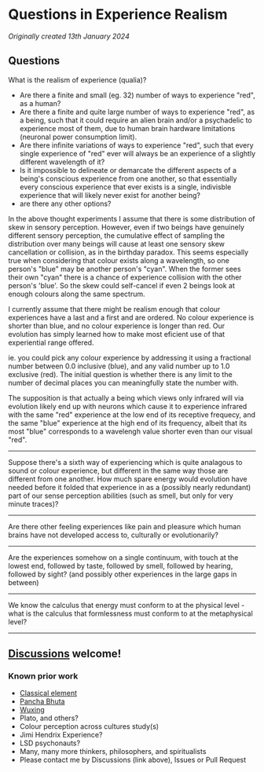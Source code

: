 # Questions in Experience Realism

*Originally created 13th January 2024*

## Questions

What is the realism of experience (qualia)?

- Are there a finite and small (eg. 32) number of ways to experience "red", as a human?
- Are there a finite and quite large number of ways to experience "red", as a being, such that it could require an alien brain and/or a psychadelic to experience most of them, due to human brain hardware limitations (neuronal power consumption limit).
- Are there infinite variations of ways to experience "red", such that every single experience of "red" ever will always be an experience of a slightly different wavelength of it?
- Is it impossible to delineate or demarcate the different aspects of a being's conscious experience from one another, so that essentially every conscious experience that ever exists is a single, indivisble experience that will likely never exist for another being?
- are there any other options?

In the above thought experiments I assume that there is some distribution of skew in sensory perception. However, even if two beings have genuinely different sensory perception, the cumulative effect of sampling the distribution over many beings will cause at least one sensory skew cancellation or collision, as in the birthday paradox. This seems especially true when considering that colour exists along a wavelength, so one person's "blue" may be another person's "cyan". When the former sees their own "cyan" there is a chance of experience collision with the other person's 'blue'. So the skew could self-cancel if even 2 beings look at enough colours along the same spectrum.

I currently assume that there might be realism enough that colour experiences have a last and a first and are ordered. No colour experience is shorter than blue, and no colour experience is longer than red. Our evolution has simply learned how to make most eficient use of that experiential range offered.

ie. you could pick any colour experience by addressing it using a fractional number between 0.0 inclusive (blue), and any valid number up to 1.0 exclusive (red). The initial question is whether there is any limit to the number of decimal places you can meaningfully state the number with.

The supposition is that actually a being which views only infrared will via evolution likely end up with neurons which cause it to experience infrared with the same "red" experience at the low end of its receptive frequecy, and the same "blue" experience at the high end of its frequency, albeit that its most "blue" corresponds to a wavelengh value shorter even than our visual "red".

- - -

Suppose there's a sixth way of experiencing which is quite analagous to sound or colour experience, but different in the same way those are different from one another. How much spare energy would evolution have needed before it folded that experience in as a (possibly nearly redundant) part of our sense perception abilities (such as smell, but only for very minute traces)?

- - -

Are there other feeling experiences like pain and pleasure which human brains have not developed access to, culturally or evolutionarily?

- - -

Are the experiences somehow on a single continuum, with touch at the lowest end, followed by taste, followed by smell, followed by hearing, followed by sight? (and possibly other experiences in the large gaps in between)

- - -

We know the calculus that energy must conform to at the physical level - what is the calculus that formlessness must conform to at the metaphysical level?

- - -

## [Discussions](https://github.com/aliclark/the_wooden_sword/discussions) welcome!

### Known prior work
- [Classical element](https://en.m.wikipedia.org/wiki/Classical_element)
- [Pancha Bhuta](https://en.m.wikipedia.org/wiki/Pancha_Bhuta)
- [Wuxing](https://en.m.wikipedia.org/wiki/Wuxing_(Chinese_philosophy))
- Plato, and others?
- Colour perception across cultures study(s)
- Jimi Hendrix Experience?
- LSD psychonauts?
- Many, many more thinkers, philosophers, and spiritualists
- Please contact me by Discussions (link above), Issues or Pull Request

